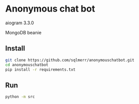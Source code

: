 # Anonymous chat bot

aiogram 3.3.0

MongoDB beanie

## Install
```bash
git clone https://github.com/sqlmerr/anonymouschatbot.git
cd anonymouschatbot
pip install -r requirements.txt
```

## Run
```bash
python -m src
```
